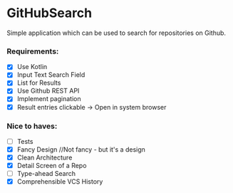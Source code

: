 # GitHubSearch
Simple application which can be used to search for repositories on Github.

### Requirements:

- [x] Use Kotlin
- [x] Input Text Search Field
- [x] List for Results
- [x] Use Github REST API
- [x] Implement pagination
- [x] Result entries clickable -> Open in system browser 

### Nice to haves:

- [ ] Tests
- [x] Fancy Design //Not fancy - but it's a design
- [x] Clean Architecture
- [x] Detail Screen of a Repo
- [ ] Type-ahead Search
- [x] Comprehensible VCS History
